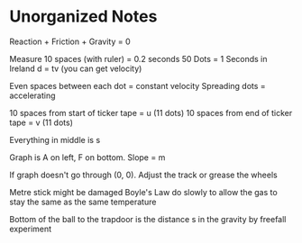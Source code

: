 # Unorganized Notes
Reaction + Friction + Gravity = 0

Measure 10 spaces (with ruler) = 0.2 seconds 
50 Dots = 1 Seconds in Ireland
d = tv (you can get velocity)

Even spaces between each dot = constant velocity
Spreading dots = accelerating

10 spaces from start of ticker tape = u (11 dots)
10 spaces from end of ticker tape = v (11 dots)

Everything in middle is s

Graph is A on left, F on bottom. Slope = m

If graph doesn't go through (0, 0). Adjust the track or grease the wheels

Metre stick might be damaged 
Boyle's Law do slowly to allow the gas to stay the same as the same temperature

Bottom of the ball to the trapdoor is the distance s in the gravity by freefall experiment